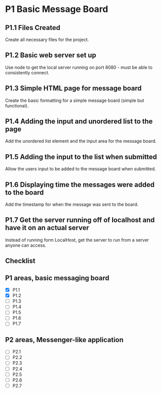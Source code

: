 # P1 Basic Message Board

## P1.1 Files Created

Create all necessary files for the project.

## P1.2 Basic web server set up

Use node to get the local server running on port 8080 - must be able to consistently connect.

## P1.3 Simple HTML page for message board

Create the basic formatting for a simple message board (simple but functional).

## P1.4 Adding the input and unordered list to the page

Add the unordered list element and the input area for the message board.

## P1.5 Adding the input to the list when submitted

Allow the users input to be added to the message board when submitted.

## P1.6 Displaying time the messages were added to the board

Add the timestamp for when the message was sent to the board.

## P1.7 Get the server running off of localhost and have it on an actual server

Instead of running form LocalHost, get the server to run from a server anyone can access.

## Checklist

## P1 areas, basic messaging board

- [x] P1.1
- [x] P1.2
- [ ] P1.3
- [ ] P1.4
- [ ] P1.5
- [ ] P1.6
- [ ] P1.7

## P2 areas, Messenger-like application

- [ ] P2.1
- [ ] P2.2
- [ ] P2.3
- [ ] P2.4
- [ ] P2.5
- [ ] P2.6
- [ ] P2.7
